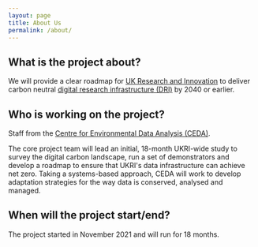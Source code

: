 ```yaml
---
layout: page
title: About Us
permalink: /about/
---
```

## What is the project about?

We will provide a clear roadmap for [UK Research and Innovation](https://www.ukri.org/) to deliver carbon neutral [digital research infrastructure (DRI)](https://www.ukri.org/our-work/creating-world-class-research-and-innovation-infrastructure/digital-research-infrastructure/) by 2040 or earlier. 


## Who is working on the project?

Staff from the [Centre for Environmental Data Analysis (CEDA)](http://www.ceda.ac.uk/). 

The core project team will lead an initial, 18-month UKRI-wide study to survey the digital carbon landscape, run a set of demonstrators and develop a roadmap to ensure that UKRI's data infrastructure can achieve net zero. Taking a systems-based approach, CEDA will work to develop adaptation strategies for the way data is conserved, analysed and managed. 

## When will the project start/end?

The project started in November 2021 and will run for 18 months. 

